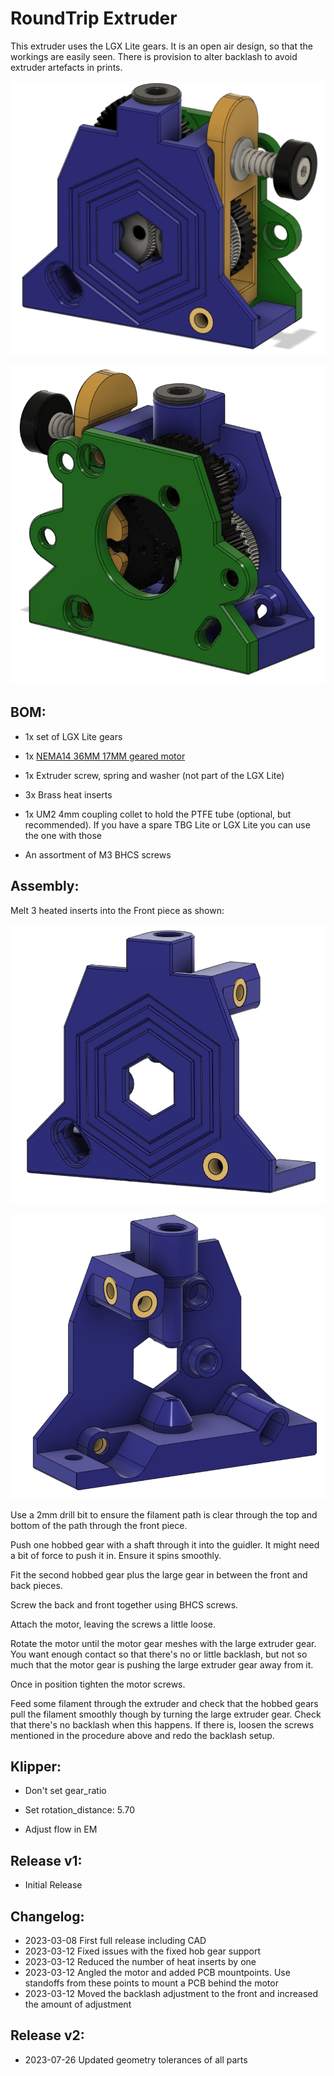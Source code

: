 # RoundTrip Extruder

This extruder uses the LGX Lite gears. It is an open air design, so that the workings are easily seen. There is provision to alter backlash to avoid extruder artefacts in prints.

![front](images/front.png)

![front](images/back.png)

## BOM:

- 1x set of LGX Lite gears

- 1x [NEMA14 36MM 17MM geared motor](https://www.aliexpress.com/item/1005003056906725.html)

- 1x Extruder screw, spring and washer (not part of the LGX Lite)

- 3x Brass heat inserts

- 1x UM2 4mm coupling collet to hold the PTFE tube (optional, but recommended). If you have a spare TBG Lite or LGX Lite you can use the one with those

- An assortment of M3 BHCS screws

## Assembly:

Melt 3 heated inserts into the Front piece as shown:

![](images/insertsfront.png)

![back](images/insertsback.png)

Use a 2mm drill bit to ensure the filament path is clear through the top and bottom of the path through the front piece.

Push one hobbed gear with a shaft through it into the guidler. It might need a bit of force to push it in. Ensure it spins smoothly.

Fit the second hobbed gear plus the large gear in between the front and back pieces.

Screw the back and front together using BHCS screws.

Attach the motor, leaving the screws a little loose.

Rotate the motor until the motor gear meshes with the large extruder gear. You want enough contact so that there's no or little backlash, but not so much that the motor gear is pushing the large extruder gear away from it.

Once in position tighten the motor screws.

Feed some filament through the extruder and check that the hobbed gears pull the filament smoothly though by turning the large extruder gear. Check that there's no backlash when this happens. If there is, loosen the screws mentioned in the procedure above and redo the backlash setup.

## Klipper:

- Don't set gear_ratio

- Set rotation_distance: 5.70

- Adjust flow in EM

## Release v1:

- Initial Release

## Changelog:

- 2023-03-08 First full release including CAD
- 2023-03-12 Fixed issues with the fixed hob gear support
- 2023-03-12 Reduced the number of heat inserts by one
- 2023-03-12 Angled the motor and added PCB mountpoints. Use standoffs from these points to mount a PCB behind the motor
- 2023-03-12 Moved the backlash adjustment to the front and increased the amount of adjustment

## Release v2:

- 2023-07-26 Updated geometry tolerances of all parts
